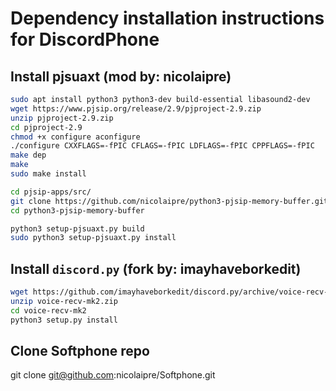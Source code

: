 
# Dependency installation instructions for DiscordPhone

## Install pjsuaxt (mod by: nicolaipre)
```sh
sudo apt install python3 python3-dev build-essential libasound2-dev
wget https://www.pjsip.org/release/2.9/pjproject-2.9.zip
unzip pjproject-2.9.zip
cd pjproject-2.9
chmod +x configure aconfigure
./configure CXXFLAGS=-fPIC CFLAGS=-fPIC LDFLAGS=-fPIC CPPFLAGS=-fPIC
make dep
make
sudo make install

cd pjsip-apps/src/
git clone https://github.com/nicolaipre/python3-pjsip-memory-buffer.git
cd python3-pjsip-memory-buffer

python3 setup-pjsuaxt.py build
sudo python3 setup-pjsuaxt.py install
```


## Install `discord.py` (fork by: imayhaveborkedit)
```sh
wget https://github.com/imayhaveborkedit/discord.py/archive/voice-recv-mk2.zip
unzip voice-recv-mk2.zip
cd voice-recv-mk2
python3 setup.py install
```

## Clone Softphone repo
git clone git@github.com:nicolaipre/Softphone.git


